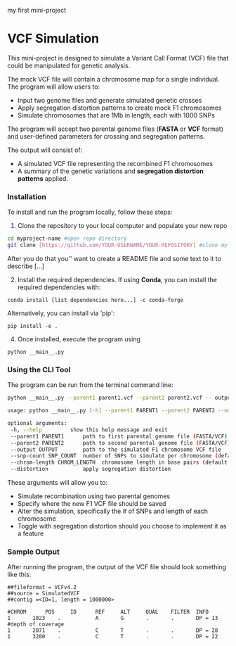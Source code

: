 
 my first mini-project

# VCF Simulation

This mini-project is designed to simulate a Variant Call Format (VCF) file that could be manipulated for genetic analysis.

The mock VCF file will contain a chromosome map for a single individual. The program will allow users to:

- Input two genome files and generate simulated genetic crosses
- Apply segregation distortion patterns to create mock F1 chromosomes
- Simulate chromosomes that are 1Mb in length, each with 1000 SNPs
 
The program will accept two parental genome files (**FASTA** or **VCF** format) and user-defined parameters for crossing and segregation patterns.  

The output will consist of:
- A simulated VCF file representing the recombined F1 chromosomes
- A summary of the genetic variations and **segregation distortion patterns** applied.

### Installation

To install and run the program locally, follow these steps:

1. Clone the repository to your local computer and populate your new repo
```sh
cd myproject-name #open repo directory
git clone [https://github.com/YOUR-USERNAME/YOUR-REPOSITORY] #clone my github repo
```
After you do that you'' want to create a README file and some text to it to describe [...]

2. Install the required dependencies. If using **Conda**, you can install the required dependencies with:
```
conda install [list dependencies here...] -c conda-forge
```
Alternatively, you can install via 'pip':
```
pip install -e .
```
4. Once installed, execute the program using
```
python __main__.py
```

### Using the CLI Tool

The program can be run from the terminal command line:
```bash
python __main__.py --parent1 parent1.vcf --parent2 parent2.vcf -- output simulated_F1.vcf --snp-count 1000 --chrom-length 1000000
```
```bash
usage: python __main__.py [-h] --parent1 PARENT1 --parent2 PARENT2 --output OUTPUT [--snp-count SNP_COUNT] [--chrom-length CHROM_LENGTH] [--distortion]

optional arguments:
 -h, --help			show this help message and exit 
 --parent1 PARENT1 		path to first parental genome file (FASTA/VCF)
 --parent2 PARENT2 		path to second parental genome file (FASTA/VCF)
 --output OUTPUT 		path to the simulated F1 chromosome VCF file
 --snp-count SNP_COUNT  number of SNPs to simulate per chromosome (default: 1000)
 --chrom-length CHROM_LENGTH  chromosome length in base pairs (default: 1Mb)
 --distortion 			apply segregation distortion 
```

These arguments will allow you to:
- Simulate recombination using two parental genomes
- Specify where the new F1 VCF file should be saved 
- Alter the simulation, specifically the # of SNPs and length of each chromosome
- Toggle with segregation distortion should you choose to implement it as a feature

### Sample Output

After running the program, the output of the VCF file should look something like this:
```simulated_F1.vcf
##fileformat = VCFv4.2
##source = SimulatedVCF
##contig =<ID=1, length = 1000000>

#CHROM 		POS 	ID 		REF 	ALT 	QUAL 	FILTER 	INFO
1 		1023    .       	A       G       .       .       DP = 13 #depth of coverage
1 		2071    .      		C       T       .       .       DP = 28
1 		3200    .       	C       T       .       .       DP = 22
```
